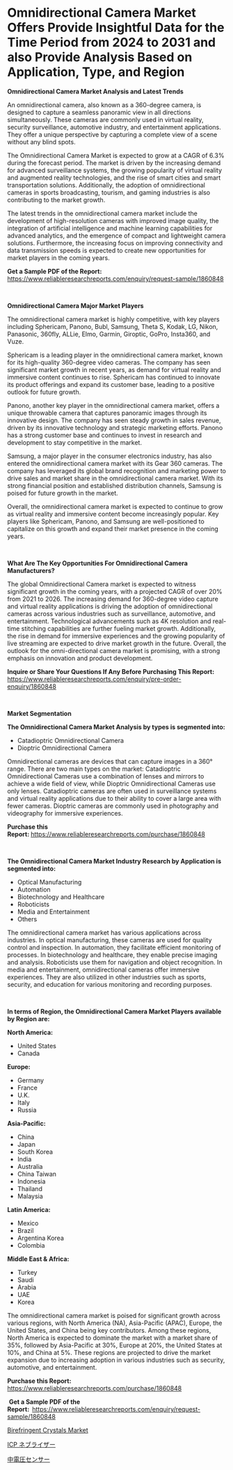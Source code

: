 <p><h1>Omnidirectional Camera Market Offers Provide Insightful Data for the Time Period from 2024 to 2031 and also Provide Analysis Based on Application, Type, and Region</h1></p><p><strong>Omnidirectional Camera Market Analysis and Latest Trends</strong></p>
<p><p>An omnidirectional camera, also known as a 360-degree camera, is designed to capture a seamless panoramic view in all directions simultaneously. These cameras are commonly used in virtual reality, security surveillance, automotive industry, and entertainment applications. They offer a unique perspective by capturing a complete view of a scene without any blind spots.</p><p>The Omnidirectional Camera Market is expected to grow at a CAGR of 6.3% during the forecast period. The market is driven by the increasing demand for advanced surveillance systems, the growing popularity of virtual reality and augmented reality technologies, and the rise of smart cities and smart transportation solutions. Additionally, the adoption of omnidirectional cameras in sports broadcasting, tourism, and gaming industries is also contributing to the market growth.</p><p>The latest trends in the omnidirectional camera market include the development of high-resolution cameras with improved image quality, the integration of artificial intelligence and machine learning capabilities for advanced analytics, and the emergence of compact and lightweight camera solutions. Furthermore, the increasing focus on improving connectivity and data transmission speeds is expected to create new opportunities for market players in the coming years.</p></p>
<p><strong>Get a Sample PDF of the Report:&nbsp;</strong> <a href="https://www.reliableresearchreports.com/enquiry/request-sample/1860848">https://www.reliableresearchreports.com/enquiry/request-sample/1860848</a></p>
<p>&nbsp;</p>
<p><strong>Omnidirectional Camera Major Market Players</strong></p>
<p><p>The omnidirectional camera market is highly competitive, with key players including Sphericam, Panono, Bubl, Samsung, Theta S, Kodak, LG, Nikon, Panasonic, 360fly, ALLie, Elmo, Garmin, Giroptic, GoPro, Insta360, and Vuze.</p><p>Sphericam is a leading player in the omnidirectional camera market, known for its high-quality 360-degree video cameras. The company has seen significant market growth in recent years, as demand for virtual reality and immersive content continues to rise. Sphericam has continued to innovate its product offerings and expand its customer base, leading to a positive outlook for future growth.</p><p>Panono, another key player in the omnidirectional camera market, offers a unique throwable camera that captures panoramic images through its innovative design. The company has seen steady growth in sales revenue, driven by its innovative technology and strategic marketing efforts. Panono has a strong customer base and continues to invest in research and development to stay competitive in the market.</p><p>Samsung, a major player in the consumer electronics industry, has also entered the omnidirectional camera market with its Gear 360 cameras. The company has leveraged its global brand recognition and marketing power to drive sales and market share in the omnidirectional camera market. With its strong financial position and established distribution channels, Samsung is poised for future growth in the market.</p><p>Overall, the omnidirectional camera market is expected to continue to grow as virtual reality and immersive content become increasingly popular. Key players like Sphericam, Panono, and Samsung are well-positioned to capitalize on this growth and expand their market presence in the coming years.</p></p>
<p>&nbsp;</p>
<p><strong>What Are The Key Opportunities For Omnidirectional Camera Manufacturers?</strong></p>
<p><p>The global Omnidirectional Camera market is expected to witness significant growth in the coming years, with a projected CAGR of over 20% from 2021 to 2026. The increasing demand for 360-degree video capture and virtual reality applications is driving the adoption of omnidirectional cameras across various industries such as surveillance, automotive, and entertainment. Technological advancements such as 4K resolution and real-time stitching capabilities are further fueling market growth. Additionally, the rise in demand for immersive experiences and the growing popularity of live streaming are expected to drive market growth in the future. Overall, the outlook for the omni-directional camera market is promising, with a strong emphasis on innovation and product development.</p></p>
<p><strong>Inquire or Share Your Questions If Any Before Purchasing This Report:</strong> <a href="https://www.reliableresearchreports.com/enquiry/pre-order-enquiry/1860848">https://www.reliableresearchreports.com/enquiry/pre-order-enquiry/1860848</a></p>
<p>&nbsp;</p>
<p><strong>Market Segmentation</strong></p>
<p><strong>The Omnidirectional Camera Market Analysis by types is segmented into:</strong></p>
<p><ul><li>Catadioptric Omnidirectional Camera</li><li>Dioptric Omnidirectional Camera</li></ul></p>
<p><p>Omnidirectional cameras are devices that can capture images in a 360° range. There are two main types on the market: Catadioptric Omnidirectional Cameras use a combination of lenses and mirrors to achieve a wide field of view, while Dioptric Omnidirectional Cameras use only lenses. Catadioptric cameras are often used in surveillance systems and virtual reality applications due to their ability to cover a large area with fewer cameras. Dioptric cameras are commonly used in photography and videography for immersive experiences.</p></p>
<p><strong>Purchase this Report:&nbsp;</strong><a href="https://www.reliableresearchreports.com/purchase/1860848">https://www.reliableresearchreports.com/purchase/1860848</a></p>
<p>&nbsp;</p>
<p><strong>The Omnidirectional Camera Market Industry Research by Application is segmented into:</strong></p>
<p><ul><li>Optical Manufacturing</li><li>Automation</li><li>Biotechnology and Healthcare</li><li>Roboticists</li><li>Media and Entertainment</li><li>Others</li></ul></p>
<p><p>The omnidirectional camera market has various applications across industries. In optical manufacturing, these cameras are used for quality control and inspection. In automation, they facilitate efficient monitoring of processes. In biotechnology and healthcare, they enable precise imaging and analysis. Roboticists use them for navigation and object recognition. In media and entertainment, omnidirectional cameras offer immersive experiences. They are also utilized in other industries such as sports, security, and education for various monitoring and recording purposes.</p></p>
<p>&nbsp;</p>
<p><strong>In terms of Region, the Omnidirectional Camera Market Players available by Region are:</strong></p>
<p>
    <p> <strong> North America: </strong>
        <ul>
            <li>United States</li>
            <li>Canada</li>
        </ul>
        </p> 
    <p> <strong> Europe: </strong>
        <ul>
            <li>Germany</li>
            <li>France</li>
            <li>U.K.</li>
            <li>Italy</li>
            <li>Russia</li>
        </ul>
        </p> 
    <p> <strong> Asia-Pacific: </strong>
        <ul>
            <li>China</li>
            <li>Japan</li>
            <li>South Korea</li>
            <li>India</li>
            <li>Australia</li>
            <li>China Taiwan</li>
            <li>Indonesia</li>
            <li>Thailand</li>
            <li>Malaysia</li>
        </ul>
        </p> 
    <p> <strong> Latin America: </strong>
        <ul>
            <li>Mexico</li>
            <li>Brazil</li>
            <li>Argentina Korea</li>
            <li>Colombia</li>
        </ul>
        </p> 
    <p> <strong> Middle East & Africa: </strong>
        <ul>
            <li>Turkey</li>
            <li>Saudi</li>
            <li>Arabia</li>
            <li>UAE</li>
            <li>Korea</li>
        </ul>
    </p>
    </p>
<p><p>The omnidirectional camera market is poised for significant growth across various regions, with North America (NA), Asia-Pacific (APAC), Europe, the United States, and China being key contributors. Among these regions, North America is expected to dominate the market with a market share of 35%, followed by Asia-Pacific at 30%, Europe at 20%, the United States at 10%, and China at 5%. These regions are projected to drive the market expansion due to increasing adoption in various industries such as security, automotive, and entertainment.</p></p>
<p><strong>Purchase this Report: </strong><a href="https://www.reliableresearchreports.com/purchase/1860848">https://www.reliableresearchreports.com/purchase/1860848</a></p>
<p>&nbsp;<strong>Get a Sample PDF of the Report:&nbsp;&nbsp;</strong><a href="https://www.reliableresearchreports.com/enquiry/request-sample/1860848">https://www.reliableresearchreports.com/enquiry/request-sample/1860848</a></p>
<p><strong></strong></p>
<p><p><a href="https://summer-dogwood-3e9.notion.site/Decoding-the-Birefringent-Crystals-Market-A-Deep-Dive-into-the-Latest-Market-Trends-Market-Segment-ad0b3bc8590d44cea13f84285613d0ef">Birefringent Crystals Market</a></p><p><a href="https://github.com/JacksonWiza1924/Market-Research-Report-List-1/blob/main/222707712333.md">ICP ネブライザー</a></p><p><a href="https://github.com/Calvi3ynJerde867/Market-Research-Report-List-1/blob/main/108724512332.md">中電圧センサー</a></p></p>